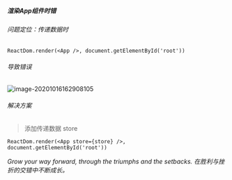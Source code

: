 ##### 渲染App组件时错

###### 问题定位：传递数据时

```
ReactDom.render(<App />, document.getElementById('root'))
```

###### 导致错误

![image-20201016162908105](C:\Users\qifom\AppData\Roaming\Typora\typora-user-images\image-20201016162908105.png)

###### 解决方案

> 添加传递数据 store

```
ReactDom.render(<App store={store} />, document.getElementById('root'))
```



*Grow your way forward, through the triumphs and the setbacks.*
*在胜利与挫折的交错中不断成长。*